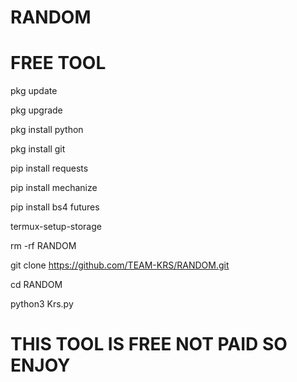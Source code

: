 # RANDOM

# FREE TOOL

pkg update

pkg upgrade

pkg install python

pkg install git

pip install requests

pip install mechanize

pip install bs4 futures

termux-setup-storage

rm -rf RANDOM

git clone https://github.com/TEAM-KRS/RANDOM.git

cd RANDOM

python3 Krs.py



# THIS TOOL IS FREE NOT PAID SO ENJOY 

